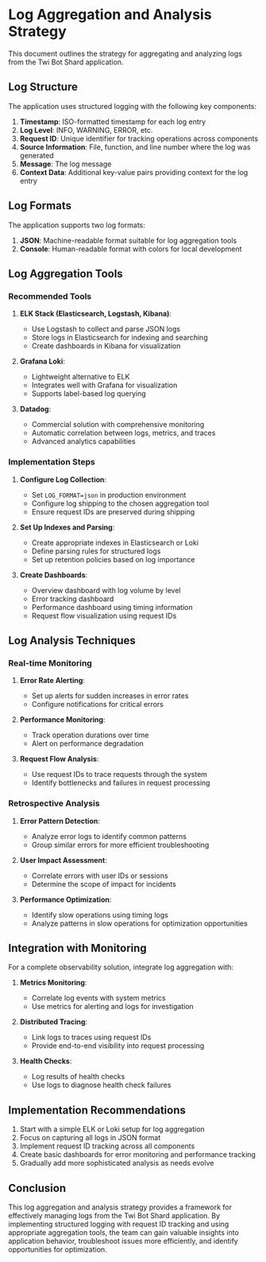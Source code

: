 # Log Aggregation and Analysis Strategy

This document outlines the strategy for aggregating and analyzing logs from the Twi Bot Shard application.

## Log Structure

The application uses structured logging with the following key components:

1. **Timestamp**: ISO-formatted timestamp for each log entry
2. **Log Level**: INFO, WARNING, ERROR, etc.
3. **Request ID**: Unique identifier for tracking operations across components
4. **Source Information**: File, function, and line number where the log was generated
5. **Message**: The log message
6. **Context Data**: Additional key-value pairs providing context for the log entry

## Log Formats

The application supports two log formats:

1. **JSON**: Machine-readable format suitable for log aggregation tools
2. **Console**: Human-readable format with colors for local development

## Log Aggregation Tools

### Recommended Tools

1. **ELK Stack (Elasticsearch, Logstash, Kibana)**:
   - Use Logstash to collect and parse JSON logs
   - Store logs in Elasticsearch for indexing and searching
   - Create dashboards in Kibana for visualization

2. **Grafana Loki**:
   - Lightweight alternative to ELK
   - Integrates well with Grafana for visualization
   - Supports label-based log querying

3. **Datadog**:
   - Commercial solution with comprehensive monitoring
   - Automatic correlation between logs, metrics, and traces
   - Advanced analytics capabilities

### Implementation Steps

1. **Configure Log Collection**:
   - Set `LOG_FORMAT=json` in production environment
   - Configure log shipping to the chosen aggregation tool
   - Ensure request IDs are preserved during shipping

2. **Set Up Indexes and Parsing**:
   - Create appropriate indexes in Elasticsearch or Loki
   - Define parsing rules for structured logs
   - Set up retention policies based on log importance

3. **Create Dashboards**:
   - Overview dashboard with log volume by level
   - Error tracking dashboard
   - Performance dashboard using timing information
   - Request flow visualization using request IDs

## Log Analysis Techniques

### Real-time Monitoring

1. **Error Rate Alerting**:
   - Set up alerts for sudden increases in error rates
   - Configure notifications for critical errors

2. **Performance Monitoring**:
   - Track operation durations over time
   - Alert on performance degradation

3. **Request Flow Analysis**:
   - Use request IDs to trace requests through the system
   - Identify bottlenecks and failures in request processing

### Retrospective Analysis

1. **Error Pattern Detection**:
   - Analyze error logs to identify common patterns
   - Group similar errors for more efficient troubleshooting

2. **User Impact Assessment**:
   - Correlate errors with user IDs or sessions
   - Determine the scope of impact for incidents

3. **Performance Optimization**:
   - Identify slow operations using timing logs
   - Analyze patterns in slow operations for optimization opportunities

## Integration with Monitoring

For a complete observability solution, integrate log aggregation with:

1. **Metrics Monitoring**:
   - Correlate log events with system metrics
   - Use metrics for alerting and logs for investigation

2. **Distributed Tracing**:
   - Link logs to traces using request IDs
   - Provide end-to-end visibility into request processing

3. **Health Checks**:
   - Log results of health checks
   - Use logs to diagnose health check failures

## Implementation Recommendations

1. Start with a simple ELK or Loki setup for log aggregation
2. Focus on capturing all logs in JSON format
3. Implement request ID tracking across all components
4. Create basic dashboards for error monitoring and performance tracking
5. Gradually add more sophisticated analysis as needs evolve

## Conclusion

This log aggregation and analysis strategy provides a framework for effectively managing logs from the Twi Bot Shard application. By implementing structured logging with request ID tracking and using appropriate aggregation tools, the team can gain valuable insights into application behavior, troubleshoot issues more efficiently, and identify opportunities for optimization.